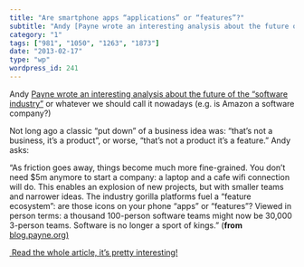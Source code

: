 ```yaml
---
title: "Are smartphone apps “applications” or “features”?"
subtitle: "Andy [Payne wrote an interesting analysis about the future of the “software industry”](http://blog.p..."
category: "1"
tags: ["981", "1050", "1263", "1873"]
date: "2013-02-17"
type: "wp"
wordpress_id: 241
---
```

Andy [Payne wrote an interesting analysis about the future of the “software industry”](http://blog.payne.org/2013/02/16/this-is-not-your-fathers-software-industry/) or whatever we should call it nowadays (e.g. is Amazon a software company?)

Not long ago a classic “put down” of a business idea was: “that’s not a business, it’s a product”, or worse, “that’s not a product it’s a feature.” Andy asks:

> 
“As friction goes away, things become much more fine-grained. You don’t need $5m anymore to start a company: a laptop and a cafe wifi connection will do. This enables an explosion of new projects, but with smaller teams and narrower ideas. The industry gorilla platforms fuel a “feature ecosystem”: are those icons on your phone “apps” or “features”? Viewed in person terms: a thousand 100-person software teams might now be 30,000 3-person teams. Software is no longer a sport of kings.” (**from** [blog.payne.org)](http://blog.payne.org/2013/02/16/this-is-not-your-fathers-software-industry/)

[ Read the whole article, it’s pretty interesting!](http://blog.payne.org/2013/02/16/this-is-not-your-fathers-software-industry/)